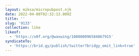 ```yaml
---
layout: miksa/micropubpost.njk
date: 2022-04-08T02:32:13.809Z
title: ''
slug: '9133'
collection: like
likeof:
  - 'https://x0f.org/@waxwing/108080096584867915'
syndicateTo:
  - 'https://brid.gy/publish/twitter?bridgy_omit_link=true'
---
```


